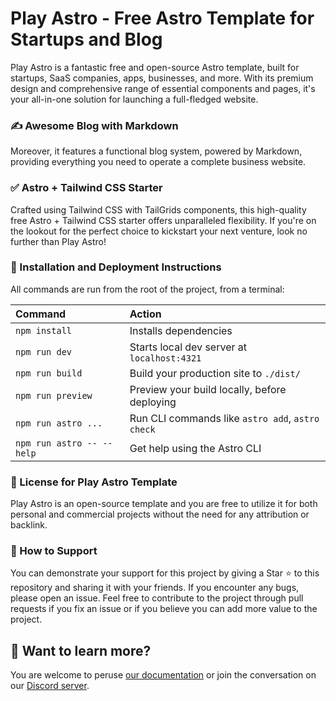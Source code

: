 # Play Astro - Free Astro Template for Startups and Blog

Play Astro is a fantastic free and open-source Astro template, built for startups, SaaS companies, apps, businesses, and more. With its premium design and comprehensive range of essential components and pages, it's your all-in-one solution for launching a full-fledged website.

### ✍️ Awesome Blog with Markdown
Moreover, it features a functional blog system, powered by Markdown, providing everything you need to operate a complete business website.

### ✅ Astro + Tailwind CSS Starter
Crafted using Tailwind CSS with TailGrids components, this high-quality free Astro + Tailwind CSS starter offers unparalleled flexibility. If you're on the lookout for the perfect choice to kickstart your next venture, look no further than Play Astro!

### 🚀 Installation and Deployment Instructions

All commands are run from the root of the project, from a terminal:

| Command                   | Action                                           |
| :------------------------ | :----------------------------------------------- |
| `npm install`             | Installs dependencies                            |
| `npm run dev`             | Starts local dev server at `localhost:4321`      |
| `npm run build`           | Build your production site to `./dist/`          |
| `npm run preview`         | Preview your build locally, before deploying     |
| `npm run astro ...`       | Run CLI commands like `astro add`, `astro check` |
| `npm run astro -- --help` | Get help using the Astro CLI                     |

### 📄 License for Play Astro Template
Play Astro is an open-source template and you are free to utilize it for both personal and commercial projects without the need for any attribution or backlink.

### 💖 How to Support
You can demonstrate your support for this project by giving a Star ⭐ to this repository and sharing it with your friends. If you encounter any bugs, please open an issue. Feel free to contribute to the project through pull requests if you fix an issue or if you believe you can add more value to the project.

## 👀 Want to learn more?

You are welcome to peruse [our documentation](https://tailgrids.com/astro) or join the conversation on our [Discord server](https://pimjo.com/discord).
